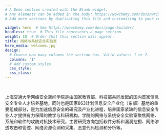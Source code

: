 ```yaml
---
# A Demo section created with the Blank widget.
# Any elements can be added in the body: https://wowchemy.com/docs/writing-markdown-latex/
# Add more sections by duplicating this file and customizing to your requirements.

widget: hero  # See https://wowchemy.com/docs/page-builder/
headless: true  # This file represents a page section.
weight: 10  # Order that this section will appear.
title: 网络与系统安全实验室
hero_media: welcome.jpg
design:
  # Choose how many columns the section has. Valid values: 1 or 2.
  columns: '1'
  # Add custom styles
  css_style:
  css_class:
---
```


<br>

上海交通大学网络安全空间学院是由国家教育部、科技部共同发起的国内首家信息安全专业人才培养基地，同时也是国家863计划信息安全产业化（东部）基地的重要组成部分，是为加速信息安全的研究及产业化进程，培养国家紧缺的信息安全专业人才提供有力保障的教学与科研机构。学院的网络与系统安全实验室聚焦网络、系统和软件的攻防对抗技术研究，主要研究方向包括软件分析和漏洞挖掘、网络渗透攻击和管控、网络资源侦测和采集、恶意代码检测和分析等。
